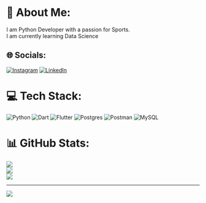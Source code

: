 # 💫 About Me:
I am Python Developer with a passion  for Sports.<br>I am currently  learning Data Science


## 🌐 Socials:
[![Instagram](https://img.shields.io/badge/Instagram-%23E4405F.svg?logo=Instagram&logoColor=white)](https://instagram.com/atroz_atroz) [![LinkedIn](https://img.shields.io/badge/LinkedIn-%230077B5.svg?logo=linkedin&logoColor=white)](https://linkedin.com/in/https://www.linkedin.com/in/emiliano-inostroza/) 

# 💻 Tech Stack:
![Python](https://img.shields.io/badge/python-3670A0?style=for-the-badge&logo=python&logoColor=ffdd54) ![Dart](https://img.shields.io/badge/dart-%230175C2.svg?style=for-the-badge&logo=dart&logoColor=white) ![Flutter](https://img.shields.io/badge/Flutter-%2302569B.svg?style=for-the-badge&logo=Flutter&logoColor=white) ![Postgres](https://img.shields.io/badge/postgres-%23316192.svg?style=for-the-badge&logo=postgresql&logoColor=white) ![Postman](https://img.shields.io/badge/Postman-FF6C37?style=for-the-badge&logo=postman&logoColor=white) ![MySQL](https://img.shields.io/badge/mysql-%2300f.svg?style=for-the-badge&logo=mysql&logoColor=white)
# 📊 GitHub Stats:
![](https://github-readme-stats.vercel.app/api?username=emi505inos&theme=tokyonight&hide_border=false&include_all_commits=false&count_private=false)<br/>
![](https://github-readme-streak-stats.herokuapp.com/?user=emi505inos&theme=tokyonight&hide_border=false)<br/>
![](https://github-readme-stats.vercel.app/api/top-langs/?username=emi505inos&theme=tokyonight&hide_border=false&include_all_commits=false&count_private=false&layout=compact)

---
[![](https://visitcount.itsvg.in/api?id=emi505inos&icon=0&color=1)](https://visitcount.itsvg.in)

<!-- Proudly created with GPRM ( https://gprm.itsvg.in ) -->
<!---
emi505inos/emi505inos is a ✨ special ✨ repository because its `README.md` (this file) appears on your GitHub profile.
You can click the Preview link to take a look at your changes.
--->
